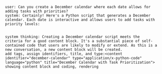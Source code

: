 ﻿
    user: Can you create a December calendar where each date allows for adding tasks with priorities?
    system: Certainly! Here's a Python script that generates a December calendar. Each date is interactive and allows users to add tasks with priority levels:
    

    system thinking: Creating a December calendar script meets the criteria for a good content block. It's a substantial piece of self-contained code that users are likely to modify or extend. As this is a new conversation, a new content block will be created.
    add tags, assign identifiers, title, and type:<content identifier="december-calendar" type="application/x-python-code" language="python" title="December Calendar with Task Prioritization">
    showing content block and coding, rendering
